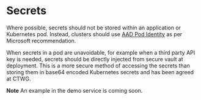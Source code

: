 # Secrets
Where possible, secrets should not be stored within an application or Kubernetes pod.  Instead, clusters should use [AAD Pod Identity](https://github.com/Azure/aad-pod-identity) as per Microsoft recommendation.

When secrets in a pod are unavoidable, for example when a third party API key is needed, secrets should be directly injected from secure vault at deployment.
This is a more secure method of accessing the secrets than storing them in base64 encoded Kubernetes secrets and has been agreed at CTWG.

**Note** An example in the demo service is coming soon.

